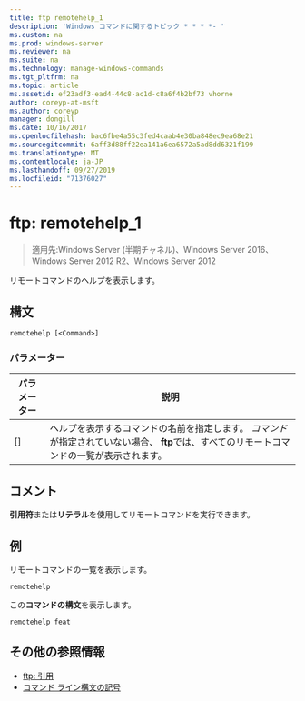 ```yaml
---
title: ftp remotehelp_1
description: 'Windows コマンドに関するトピック * * * *- '
ms.custom: na
ms.prod: windows-server
ms.reviewer: na
ms.suite: na
ms.technology: manage-windows-commands
ms.tgt_pltfrm: na
ms.topic: article
ms.assetid: ef23adf3-ead4-44c8-ac1d-c8a6f4b2bf73 vhorne
author: coreyp-at-msft
ms.author: coreyp
manager: dongill
ms.date: 10/16/2017
ms.openlocfilehash: bac6fbe4a55c3fed4caab4e30ba848ec9ea68e21
ms.sourcegitcommit: 6aff3d88ff22ea141a6ea6572a5ad8dd6321f199
ms.translationtype: MT
ms.contentlocale: ja-JP
ms.lasthandoff: 09/27/2019
ms.locfileid: "71376027"
---
```

# <a name="ftp-remotehelp_1"></a>ftp: remotehelp_1

>適用先:Windows Server (半期チャネル)、Windows Server 2016、Windows Server 2012 R2、Windows Server 2012

リモートコマンドのヘルプを表示します。   
## <a name="syntax"></a>構文  
```  
remotehelp [<Command>]  
```  
### <a name="parameters"></a>パラメーター  
|パラメーター|説明|  
|-------|--------|  
|[<Command>]|ヘルプを表示するコマンドの名前を指定します。 *コマンド*が指定されていない場合、 **ftp**では、すべてのリモートコマンドの一覧が表示されます。|  
## <a name="remarks"></a>コメント  
**引用符**または**リテラル**を使用してリモートコマンドを実行できます。  
## <a name="BKMK_Examples"></a>例  
リモートコマンドの一覧を表示します。  
```  
remotehelp  
```  
この**コマンドの構文**を表示します。  
```  
remotehelp feat  
```  
## <a name="additional-references"></a>その他の参照情報  
-   [ftp: 引用](ftp-quote.md)  
-   [コマンド ライン構文の記号](command-line-syntax-key.md)  
